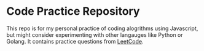 # Code Practice Repository

This repo is for my personal practice of coding alogrithms using Javascript, but might consider experimenting with other langauges like Python or Golang. It contains practice questions from [LeetCode](https://leetcode.com/).